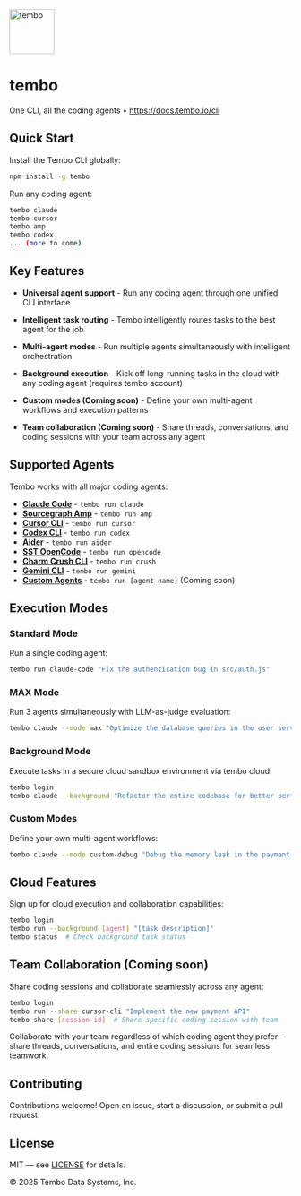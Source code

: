 <img src='https://github.com/user-attachments/assets/4659578d-18df-451a-9607-fd8eb3dbbbe0' alt='tembo' width='80px' height='80px'/>
<h1>tembo</h1>

<p>One CLI, all the coding agents • <a href="https://docs.tembo.io/cli">https://docs.tembo.io/cli</a></p>

## Quick Start

Install the Tembo CLI globally:

```bash
npm install -g tembo
```

Run any coding agent:

```bash
tembo claude
tembo cursor
tembo amp
tembo codex
... (more to come)
```

## Key Features

- **Universal agent support** - Run any coding agent through one unified CLI interface

- **Intelligent task routing** - Tembo intelligently routes tasks to the best agent for the job

- **Multi-agent modes** - Run multiple agents simultaneously with intelligent orchestration

- **Background execution** - Kick off long-running tasks in the cloud with any coding agent (requires tembo account)

- **Custom modes (Coming soon)** - Define your own multi-agent workflows and execution patterns

- **Team collaboration (Coming soon)** - Share threads, conversations, and coding sessions with your team across any agent

## Supported Agents

Tembo works with all major coding agents:

- **[Claude Code](https://docs.anthropic.com/en/docs/claude-code)** - `tembo run claude`
- **[Sourcegraph Amp](https://sourcegraph.com/amp)** - `tembo run amp`
- **[Cursor CLI](https://cursor.com/cli)** - `tembo run cursor`
- **[Codex CLI](https://openai.com/codex/)** - `tembo run codex`
- **[Aider](https://aider.chat/)** - `tembo run aider`
- **[SST OpenCode](https://github.com/sst/opencode)** - `tembo run opencode`
- **[Charm Crush CLI](https://github.com/charmbracelet/crush)** - `tembo run crush`
- **[Gemini CLI](https://github.com/google-gemini/gemini-cli)** - `tembo run gemini`
- **[Custom Agents](https://docs.tembo.io/cli/custom-agents)** - `tembo run [agent-name]` (Coming soon)

## Execution Modes

### Standard Mode

Run a single coding agent:

```bash
tembo run claude-code "Fix the authentication bug in src/auth.js"
```

### MAX Mode

Run 3 agents simultaneously with LLM-as-judge evaluation:

```bash
tembo claude --mode max "Optimize the database queries in the user service"
```

### Background Mode

Execute tasks in a secure cloud sandbox environment via tembo cloud:

```bash
tembo login
tembo claude --background "Refactor the entire codebase for better performance"
```

### Custom Modes

Define your own multi-agent workflows:

```bash
tembo claude --mode custom-debug "Debug the memory leak in the payment processor"
```

## Cloud Features

Sign up for cloud execution and collaboration capabilities:

```bash
tembo login
tembo run --background [agent] "[task description]"
tembo status  # Check background task status
```

## Team Collaboration (Coming soon)

Share coding sessions and collaborate seamlessly across any agent:

```bash
tembo login
tembo run --share cursor-cli "Implement the new payment API"
tembo share [session-id]  # Share specific coding session with team
```

Collaborate with your team regardless of which coding agent they prefer - share threads, conversations, and entire coding sessions for seamless teamwork.

## Contributing

Contributions welcome! Open an issue, start a discussion, or submit a pull request.

## License

MIT — see [LICENSE](./LICENSE) for details.

© 2025 Tembo Data Systems, Inc.
